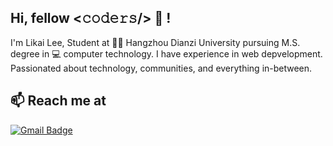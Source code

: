 ## Hi, fellow <𝚌𝚘𝚍𝚎𝚛𝚜/> 👋 !
I'm Likai Lee, Student at 👨‍💻 Hangzhou Dianzi University pursuing M.S. degree in 💻 computer technology. I have experience in web depvelopment. Passionated about technology, communities, and everything in-between.


## 📫 Reach me at
[![Gmail Badge](https://img.shields.io/badge/-likailee.cn@gmail.com-c14438?style=flat-square&logo=Gmail&logoColor=white&link=mailto:likailee.cn@gmail.com)](mailto:likailee.cn@gmail.com)


<!--
**LikaiLee/LikaiLee** is a ✨ _special_ ✨ repository because its `README.md` (this file) appears on your GitHub profile.

Here are some ideas to get you started:

- 🔭 I’m currently working on ...
- 🌱 I’m currently learning ...
- 👯 I’m looking to collaborate on ...
- 🤔 I’m looking for help with ...
- 💬 Ask me about ...
- 📫 How to reach me: ...
- 😄 Pronouns: ...
- ⚡ Fun fact: ...
-->
